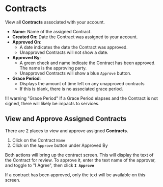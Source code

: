 # Contracts
View all **Contracts** associated with your account. 

+ **Name**: Name of the assigned Contract.
+ **Created On**: Date the Contract was assigned to your account. 
+ **Approved On**: 
    + A date indicates the date the Contract was approved. 
    + Unapproved Contracts will not show a date.  
+ **Approved By**: 
    + A green check and name indicate the Contract has been approved. The name is the approving party. 
    + Unapproved Contracts will show a blue `Approve` button. 
+ **Grace Period**: 
    + Displays the amount of time left on any unapproved contracts
    + If this is blank, there is no associated grace period.
    
!!! warning "Grace Period"
    If a Grace Period elapses and the Contract is not signed, there will likely be impacts to services. 
    
## View and Approve Assigned Contracts
There are 2 places to view and approve assigned **Contracts**.

1. Click on the Contract `Name`
2. Click on the `Approve` button under Approved By

Both actions will bring up the contract screen. This will display the text of the Contract for review. To approve it, enter the text name of the approver, and toggle to "I Agree", then click **`I Approve`**  

If a contract has been approved, only the text will be available on this screen.
